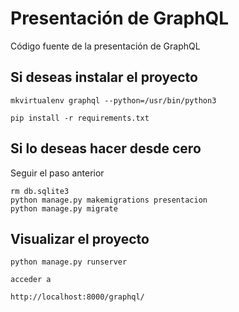 # Presentación de GraphQL

Código fuente de la presentación de GraphQL

## Si deseas instalar el proyecto

```
mkvirtualenv graphql --python=/usr/bin/python3

pip install -r requirements.txt
```

## Si lo deseas hacer desde cero

Seguir el paso anterior
```
rm db.sqlite3
python manage.py makemigrations presentacion
python manage.py migrate
```

## Visualizar el proyecto

```
python manage.py runserver

acceder a 

http://localhost:8000/graphql/
```